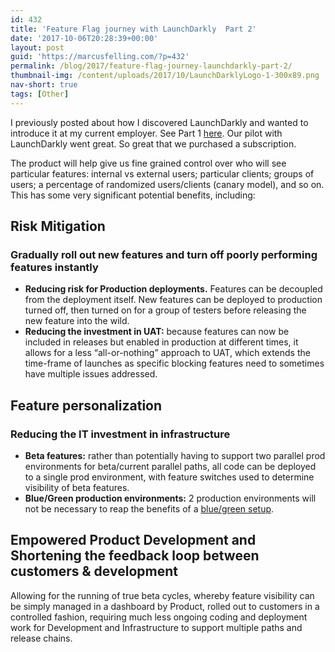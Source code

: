 ```yaml
---
id: 432
title: 'Feature Flag journey with LaunchDarkly  Part 2'
date: '2017-10-06T20:28:39+00:00'
layout: post
guid: 'https://marcusfelling.com/?p=432'
permalink: /blog/2017/feature-flag-journey-launchdarkly-part-2/
thumbnail-img: /content/uploads/2017/10/LaunchDarklyLogo-1-300x89.png
nav-short: true
tags: [Other]
---
```



I previously posted about how I discovered LaunchDarkly and wanted to introduce it at my current employer. See Part 1 [here](https://marcusfelling.com/blog/2017/feature-flag-journey-launchdarkly/). Our pilot with LaunchDarkly went great. So great that we purchased a subscription.

The product will help give us fine grained control over who will see particular features: internal vs external users; particular clients; groups of users; a percentage of randomized users/clients (canary model), and so on. This has some very significant potential benefits, including:

## Risk Mitigation

### Gradually roll out new features and turn off poorly performing features instantly

- **Reducing risk for Production deployments.** Features can be decoupled from the deployment itself. New features can be deployed to production turned off, then turned on for a group of testers before releasing the new feature into the wild.
- **Reducing the investment in UAT:** because features can now be included in releases but enabled in production at different times, it allows for a less “all-or-nothing” approach to UAT, which extends the time-frame of launches as specific blocking features need to sometimes have multiple issues addressed.

## Feature personalization

### Reducing the IT investment in infrastructure

- **Beta features:** rather than potentially having to support two parallel prod environments for beta/current parallel paths, all code can be deployed to a single prod environment, with feature switches used to determine visibility of beta features.
- **Blue/Green production environments:** 2 production environments will not be necessary to reap the benefits of a [blue/green setup](https://martinfowler.com/bliki/BlueGreenDeployment.html).

## Empowered Product Development and Shortening the feedback loop between customers &amp; development

Allowing for the running of true beta cycles, whereby feature visibility can be simply managed in a dashboard by Product, rolled out to customers in a controlled fashion, requiring much less ongoing coding and deployment work for Development and Infrastructure to support multiple paths and release chains.